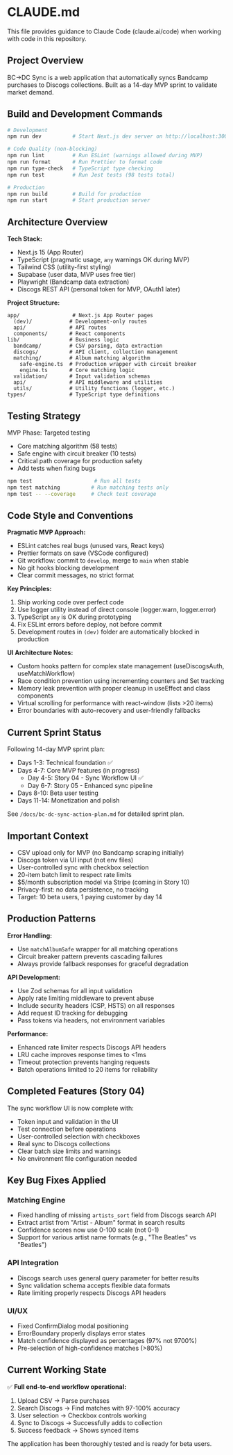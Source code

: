 # CLAUDE.md

This file provides guidance to Claude Code (claude.ai/code) when working with code in this repository.

## Project Overview

BC→DC Sync is a web application that automatically syncs Bandcamp purchases to Discogs collections. Built as a 14-day MVP sprint to validate market demand.

## Build and Development Commands

```bash
# Development
npm run dev          # Start Next.js dev server on http://localhost:3001 (or 3000 if available)

# Code Quality (non-blocking)
npm run lint         # Run ESLint (warnings allowed during MVP)
npm run format       # Run Prettier to format code
npm run type-check   # TypeScript type checking
npm run test         # Run Jest tests (98 tests total)

# Production
npm run build        # Build for production
npm run start        # Start production server
```

## Architecture Overview

**Tech Stack:**
- Next.js 15 (App Router)
- TypeScript (pragmatic usage, `any` warnings OK during MVP)
- Tailwind CSS (utility-first styling)
- Supabase (user data, MVP uses free tier)
- Playwright (Bandcamp data extraction)
- Discogs REST API (personal token for MVP, OAuth1 later)

**Project Structure:**
```
app/                 # Next.js App Router pages
  (dev)/            # Development-only routes
  api/              # API routes
  components/       # React components
lib/                # Business logic
  bandcamp/         # CSV parsing, data extraction
  discogs/          # API client, collection management
  matching/         # Album matching algorithm
    safe-engine.ts  # Production wrapper with circuit breaker
    engine.ts       # Core matching logic
  validation/       # Input validation schemas
  api/              # API middleware and utilities
  utils/            # Utility functions (logger, etc.)
types/              # TypeScript type definitions
```

## Testing Strategy

MVP Phase: Targeted testing
- Core matching algorithm (58 tests)
- Safe engine with circuit breaker (10 tests)
- Critical path coverage for production safety
- Add tests when fixing bugs

```bash
npm test                    # Run all tests
npm test matching          # Run matching tests only
npm test -- --coverage     # Check test coverage
```

## Code Style and Conventions

**Pragmatic MVP Approach:**
- ESLint catches real bugs (unused vars, React keys)
- Prettier formats on save (VSCode configured)
- Git workflow: commit to `develop`, merge to `main` when stable
- No git hooks blocking development
- Clear commit messages, no strict format

**Key Principles:**
1. Ship working code over perfect code
2. Use logger utility instead of direct console (logger.warn, logger.error)
3. TypeScript `any` is OK during prototyping
4. Fix ESLint errors before deploy, not before commit
5. Development routes in `(dev)` folder are automatically blocked in production

**UI Architecture Notes:**
- Custom hooks pattern for complex state management (useDiscogsAuth, useMatchWorkflow)
- Race condition prevention using incrementing counters and Set tracking
- Memory leak prevention with proper cleanup in useEffect and class components
- Virtual scrolling for performance with react-window (lists >20 items)
- Error boundaries with auto-recovery and user-friendly fallbacks

## Current Sprint Status

Following 14-day MVP sprint plan:
- Days 1-3: Technical foundation ✅
- Days 4-7: Core MVP features (in progress)
  - Day 4-5: Story 04 - Sync Workflow UI ✅
  - Day 6-7: Story 05 - Enhanced sync pipeline
- Days 8-10: Beta user testing
- Days 11-14: Monetization and polish

See `/docs/bc-dc-sync-action-plan.md` for detailed sprint plan.

## Important Context

- CSV upload only for MVP (no Bandcamp scraping initially)
- Discogs token via UI input (not env files)
- User-controlled sync with checkbox selection
- 20-item batch limit to respect rate limits
- $5/month subscription model via Stripe (coming in Story 10)
- Privacy-first: no data persistence, no tracking
- Target: 10 beta users, 1 paying customer by day 14

## Production Patterns

**Error Handling:**
- Use `matchAlbumSafe` wrapper for all matching operations
- Circuit breaker pattern prevents cascading failures
- Always provide fallback responses for graceful degradation

**API Development:**
- Use Zod schemas for all input validation
- Apply rate limiting middleware to prevent abuse
- Include security headers (CSP, HSTS) on all responses
- Add request ID tracking for debugging
- Pass tokens via headers, not environment variables

**Performance:**
- Enhanced rate limiter respects Discogs API headers
- LRU cache improves response times to <1ms
- Timeout protection prevents hanging requests
- Batch operations limited to 20 items for reliability

## Completed Features (Story 04)

The sync workflow UI is now complete with:
- Token input and validation in the UI
- Test connection before operations  
- User-controlled selection with checkboxes
- Real sync to Discogs collections
- Clear batch size limits and warnings
- No environment file configuration needed

## Key Bug Fixes Applied

### Matching Engine
- Fixed handling of missing `artists_sort` field from Discogs search API
- Extract artist from "Artist - Album" format in search results
- Confidence scores now use 0-100 scale (not 0-1)
- Support for various artist name formats (e.g., "The Beatles" vs "Beatles")

### API Integration  
- Discogs search uses general query parameter for better results
- Sync validation schema accepts flexible data formats
- Rate limiting properly respects Discogs API headers

### UI/UX
- Fixed ConfirmDialog modal positioning
- ErrorBoundary properly displays error states
- Match confidence displayed as percentages (97% not 9700%)
- Pre-selection of high-confidence matches (>80%)

## Current Working State

✅ **Full end-to-end workflow operational:**
1. Upload CSV → Parse purchases
2. Search Discogs → Find matches with 97-100% accuracy
3. User selection → Checkbox controls working
4. Sync to Discogs → Successfully adds to collection
5. Success feedback → Shows synced items

The application has been thoroughly tested and is ready for beta users.